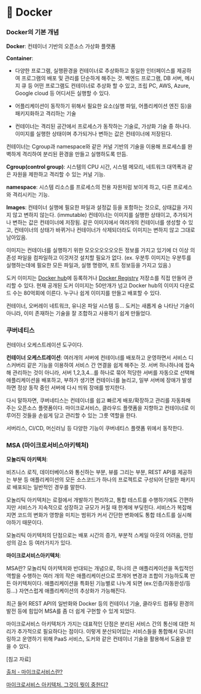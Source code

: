 # 🐳 Docker

### Docker의 기본 개념

**Docker**: 컨테이너 기반의 오픈소스 가상화 플랫폼

**Container**:

- 다양한 프로그램, 실행환경을 컨테이너로 추상화하고 동일한 인터페이스를 제공하여 프로그램의 배포 및 관리를 단순하게 해주는 것. 벡엔드 프로그램, DB 서버, 메시지 큐 등 어떤 프로그램도 컨테이너로 추상화 할 수 있고, 조립 PC, AWS, Azure, Google cloud 등 어디서든 실행할 수 있다.
- 어플리케이션이 동작하기 위해서 필요한 요소(실행 파일, 어플리케이션 엔진 등)을 패키지화하고 격리하는 기술

- 컨테이너는 격리된 공간에서 프로세스가 동작하는 기술로, 가상화 기술 중 하나다. 이미지를 실행한 상태이며 추가되거나 변하는 값은 컨테이너에 저장된다.

컨테이너는 Cgroup과 namespace와 같은 커널 기반의 기술을 이용해 프로세스를 완벽하게 격리하여 분리된 환경을 만들고 실행하도록 만듬.

**Cgroup(control group)**: 시스템의 CPU 시간, 시스템 메모리, 네트워크 대역폭과 같은 자원을 제한하고 격리할 수 있는 커널 기능.

**namespace**: 시스템 리소스를 프로세스의 전용 자원처럼 보이게 하고, 다른 프로세스와 격리시키는 기능.

**Images**: 컨테이너 실행에 필요한 파일과 설정값 등을 포함하는 것으로, 상태값을 가지지 않고 변하지 않는다. (immutable) 컨테이너는 이미지를 실행한 상태이고, 추가되거나 변하는 값은 컨테이너에 저장됨. 같은 이미지에서 여러개의 컨테이너를 생성할 수 있고, 컨테이너의 상태가 바뀌거나 컨테이너가 삭제되더라도 이미지는 변하지 않고 그대로 남아있음.

이미지는 컨테이너를 실행하기 위한 모오오오오오오든 정보를 가지고 있기에 더 이상 의존성 파일을 컴파일하고 이것저것 설치할 필요가 없다. (ex. 우분투 이미지는 우분투를 실행하는데에 필요한 모든 파일과, 실행 명령어, 포트 정보등을 가지고 있음.) 

도커 이미지는 [Docker hub](https://hub.docker.com/)에 등록하거나 [Docker Registry](https://docs.docker.com/registry/) 저장소를 직접 만들어 관리할 수 있다. 현재 공개된 도커 이미지는 50만개가 넘고 Docker hub의 이미지 다운로드 수는 80억회에 이른다. 누구나 쉽게 이미지를 만들고 배포할 수 있다.



컨테이너, 오버레이 네트워크, 유니온 파일 시스템 등... 도커는 새롭게 슝 나타난 기술이 아니라, 이미 존재하는 기술을 잘 조합하고 사용하기 쉽게 만들었다.

### 쿠버네티스

컨테이너 오케스트레이션 도구이다. 

**컨테이너 오케스트레이션**: 여러개의 서버에 컨테이너를 배포하고 운영하면서 서비스 디스커버리 같은 기능을 이용하여 서비스 간 연결을 쉽게 해주는 것. 서버 하나하나에 접속해 관리하는 것이 아니라, 서버 1,2,3,4...를 하나로 묶어 적당한 서버를 자동으로 선택해 애플리케이션을 배포하고, 부하가 생기면 컨테이너를 늘리고, 일부 서버에 장애가 발생하면 정상 동작 중인 서버에 다시 띄워 장애를 방지한다.

다시 말하자면, 쿠버네티스는 컨테이너를 쉽고 빠르게 배포/확장하고 관리를 자동화해주는 오픈소스 플랫폼이다. 마이크로서비스, 클라우드 플랫폼을 지향하고 컨테이너로 이루어진 것들을 손쉽게 담고 관리할 수 있는 그릇 역할을 한다.

서버리스, CI/CD, 머신러닝 등 다양한 기능이 쿠버네티스 플랫폼 위에서 동작한다.

### MSA (마이크로서비스아키텍처)

**모놀리틱 아키텍처**: 

비즈니스 로직, 데이터베이스와 통신하는 부분, 뷰를 그리는 부분, REST API를 제공하는 부분 등 애플리케이션의 모든 소스코드가 하나의 프로젝트로 구성되어 단일한 패키지로 배포되는 일반적인 경우를 말한다.

모놀리틱 아키텍처는 로컬에서 개발하기 편리하고, 통합 테스트를 수행하기에도 간편하지만 서비스가 지속적으로 성장하고 규모가 커질 때 한계에 부딪힌다. 서비스가 복잡해지면 코드의 변화가 영향을 미치는 범위가 커서 간단한 변화에도 통합 테스트를 실시해야하기 때문이다.

모놀리틱 아키텍처의 단점으로는 배포 시간의 증가, 부분적 스케일 아웃의 어려움, 안정성의 감소 등 여러가지가 있다. 

**마이크로서비스아키텍처**: 

MSA란? 모놀리틱 아키텍처와 반대되는 개념으로, 하나의 큰 애플리케이션을 독립적인 역할을 수행하는 여러 개의 작은 애플리케이션으로 쪼개어 변경과 조합이 가능하도록 만든 아키텍처이다. 애플리케이션을 특화된 기능별로 나누게 되면 (ex.인증/자동완성/등등...) 자연스럽게 애플리케이션의 추상화가 가능해진다.

최근 들어 REST API의 일반화와 Docker 등의 컨테이너 기술, 클라우드 컴퓨팅 환경의 발전 등에 힘입어 MSA를 좀 더 쉽게 구현할 수 있게 되었다.

마이크로서비스 아키텍처가 가지는 대표적인 단점은 분리된 서비스 간의 통신에 대한 처리가 추가적으로 필요하다는 점이다. 이렇게 분산되어있는 서비스들을 통합해서 모니터링하고 운영하기 위해 PaaS 서비스, 도커와 같은 컨테이너 기술을 활용해서 도움을 받을 수 있다.

[침고 자료]

[출처 - 마이크로서비스란?](https://www.redhat.com/ko/topics/microservices/what-are-microservices)

[마이크로서비스 아키텍처. 그것이 뭣이 중헌디?](http://guruble.com/%EB%A7%88%EC%9D%B4%ED%81%AC%EB%A1%9C%EC%84%9C%EB%B9%84%EC%8A%A4microservice-%EC%95%84%ED%82%A4%ED%85%8D%EC%B2%98-%EA%B7%B8%EA%B2%83%EC%9D%B4-%EB%AD%A3%EC%9D%B4-%EC%A4%91%ED%97%8C%EB%94%94/)